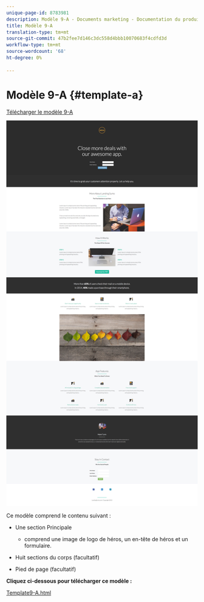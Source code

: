 ```yaml
---
unique-page-id: 8783981
description: Modèle 9-A - Documents marketing - Documentation du produit
title: Modèle 9-A
translation-type: tm+mt
source-git-commit: 47b2fee7d146c3dc558d4bbb10070683f4cdfd3d
workflow-type: tm+mt
source-wordcount: '68'
ht-degree: 0%

---
```



# Modèle 9-A {#template-a}

[Télécharger le modèle 9-A](http://docs.marketo.com/download/attachments/8783981/template-9a.html?version=2&amp;modificationdate=1438210648000&amp;api=v2)

![](assets/image2015-7-28-15-3a9-3a26.png)

Ce modèle comprend le contenu suivant :

* Une section Principale

   * comprend une image de logo de héros, un en-tête de héros et un formulaire.

* Huit sections du corps (facultatif)
* Pied de page (facultatif)

**Cliquez ci-dessous pour télécharger ce modèle :**

[Template9-A.html](http://docs.marketo.com/download/attachments/8783981/template-9a.html?version=2&amp;modificationdate=1438210648000&amp;api=v2)
